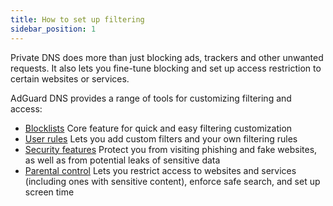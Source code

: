 ```yaml
---
title: How to set up filtering
sidebar_position: 1
---
```


Private DNS does more than just blocking ads, trackers and other unwanted requests. It also lets you fine-tune blocking and set up access restriction to certain websites or services.

AdGuard DNS provides a range of tools for customizing filtering and access:

  - [Blocklists](/private-dns/setting-up-filtering/blocklists.md)
    Core feature for quick and easy filtering customization
  - [User rules](/private-dns/setting-up-filtering/user-rules.md)
    Lets you add custom filters and your own filtering rules
  - [Security features](/private-dns/setting-up-filtering/security-features.md)
    Protect you from visiting phishing and fake websites, as well as from potential leaks of sensitive data
  - [Parental control](/private-dns/setting-up-filtering/parental-control.md)
    Lets you restrict access to websites and services (including ones with sensitive content), enforce safe search, and set up screen time
